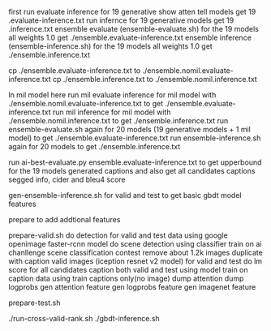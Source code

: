 first run evaluate inference for 19 generative show atten tell models get 19 .evaluate-inference.txt 
run infernce for 19 generative models get 19 .inference.txt 
ensemble evaluate (ensemble-evaluate.sh) for the 19 models all weights 1.0 get ./ensemble.evaluate-inference.txt
ensemble inference (ensemble-inference.sh) for the 19 models all weights 1.0 get ./ensemble.inference.txt

cp ./ensemble.evaluate-inference.txt to ./ensemble.nomil.evaluate-inference.txt 
cp ./ensemble.inference.txt to ./ensemble.nomil.inference.txt 

ln mil model here
run mil evaluate inference for mil model with ./ensemble.nomil.evaluate-inference.txt to get ./ensemble.evaluate-inference.txt 
run mil inference for mil model with ./ensemble.nomil.inference.txt to get ./ensemble.inference.txt 
run ensemble-evaluate.sh again for 20 models (19 generative models + 1 mil model) to get ./ensemble.evaluate-inference.txt 
run ensemble-inference.sh again for 20 models to get ./ensemble.inference.txt 

run ai-best-evaluate.py ensemble.evaluate-inference.txt  to get upperbound for the 19 models generated captions  and also get all candidates captions segged info, cider and bleu4 score 

gen-ensemble-inference.sh for valid and test  to get basic gbdt model features


prepare to add addtional features

prepare-valid.sh 
do detection for valid and test data using google openimage faster-rcnn model 
do scene detection using classifier train on ai chanllenge scene classification contest remove about 1.2k images duplicate with caption valid images (iception resnet v2 model) for valid and test 
do lm score for all candidates caption both valid and test using model train on caption data using train captions only(no image)
dump attention 
dump logprobs
gen attention feature
gen logprobs feature
gen imagenet feature

prepare-test.sh

./run-cross-valid-rank.sh 
./gbdt-inference.sh 
